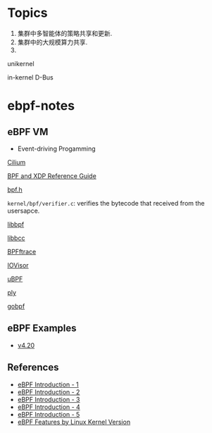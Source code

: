 # Topics
1. 集群中多智能体的策略共享和更新.
2. 集群中的大规模算力共享.
3. 

unikernel

in-kernel D-Bus

# ebpf-notes

## eBPF VM

- Event-driving Progamming

[Cilium](https://github.com/cilium/cilium)

[BPF and XDP Reference Guide](https://docs.cilium.io/en/latest/bpf/#instruction-set)

[bpf.h](https://github.com/torvalds/linux/blob/v4.20/include/uapi/linux/bpf.h#L45)

`kernel/bpf/verifier.c`: verifies the bytecode that received from the usersapce.

[libbpf](https://github.com/torvalds/linux/tree/v4.20/tools/lib/bpf)

[libbcc](https://github.com/iovisor/bcc)

[BPFftrace](https://github.com/iovisor/bpftrace)

[IOVisor](https://www.iovisor.org/)

[uBPF](https://github.com/iovisor/ubpf)

[ply](https://github.com/wkz/ply)

[gobpf](https://github.com/iovisor/gobpf)

## eBPF Examples
- [v4.20](https://github.com/torvalds/linux/tree/v4.20/samples/bpf)

## References
- [eBPF Introduction - 1](https://www.collabora.com/news-and-blog/blog/2019/04/05/an-ebpf-overview-part-1-introduction/)
- [eBPF Introduction - 2](https://www.collabora.com/news-and-blog/blog/2019/04/15/an-ebpf-overview-part-2-machine-and-bytecode/)
- [eBPF Introduction - 3](https://www.collabora.com/news-and-blog/blog/2019/04/26/an-ebpf-overview-part-3-walking-up-the-software-stack/)
- [eBPF Introduction - 4](https://www.collabora.com/news-and-blog/blog/2019/05/06/an-ebpf-overview-part-4-working-with-embedded-systems/)
- [eBPF Introduction - 5](https://www.collabora.com/news-and-blog/blog/2019/05/14/an-ebpf-overview-part-5-tracing-user-processes/)
- [eBPF Features by Linux Kernel Version](https://github.com/iovisor/bcc/blob/master/docs/kernel-versions.md)